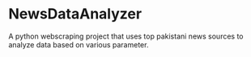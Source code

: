 # NewsDataAnalyzer
A python webscraping project that uses top pakistani news sources to analyze data based on various parameter.
